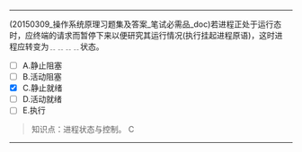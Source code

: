 ---
(20150309_操作系统原理习题集及答案_笔试必需品_doc)若进程正处于运行态时，应终端的请求而暂停下来以便研究其运行情况(执行挂起进程原语)，这时进
程应转变为﹎﹎﹎﹎状态。
- [ ] A.静止阻塞 
- [ ] B.活动阻塞 
- [x] C.静止就绪 
- [ ] D.活动就绪 
- [ ] E.执行

> 知识点：进程状态与控制。
> C

---